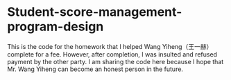 # Student-score-management-program-design
This is the code for the homework that I helped Wang Yiheng（王一赫） complete for a fee. However, after completion, I was insulted and refused payment by the other party. I am sharing the code here because I hope that Mr. Wang Yiheng can become an honest person in the future.
